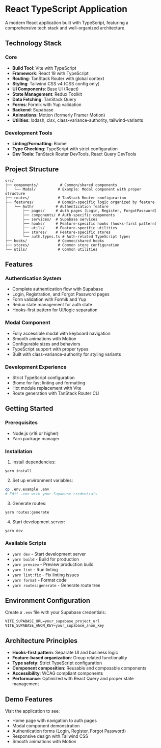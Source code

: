 # React TypeScript Application

A modern React application built with TypeScript, featuring a comprehensive tech stack and well-organized architecture.

## Technology Stack

### Core
- **Build Tool**: Vite with TypeScript
- **Framework**: React 19 with TypeScript
- **Routing**: TanStack Router with global context
- **Styling**: Tailwind CSS v4 (CSS config only)
- **UI Components**: Base UI (React)
- **State Management**: Redux Toolkit
- **Data Fetching**: TanStack Query
- **Forms**: Formik with Yup validation
- **Backend**: Supabase
- **Animations**: Motion (formerly Framer Motion)
- **Utilities**: lodash, clsx, class-variance-authority, tailwind-variants

### Development Tools
- **Linting/Formatting**: Biome
- **Type Checking**: TypeScript with strict configuration
- **Dev Tools**: TanStack Router DevTools, React Query DevTools

## Project Structure

```
src/
├── components/          # Common/shared components
│   └── Modal/          # Example: Modal component with proper structure
├── routes/             # TanStack Router configuration
├── features/           # Domain-specific logic organized by feature
│   └── Auth/          # Authentication feature
│       ├── pages/     # Auth pages (Login, Register, ForgotPassword)
│       ├── components/ # Auth-specific components
│       ├── services/  # Supabase services
│       ├── hooks/     # Feature-specific hooks (hooks-first pattern)
│       ├── utils/     # Feature-specific utilities
│       ├── stores/    # Feature-specific stores
│       └── auth.types.ts # Auth-related TypeScript types
├── hooks/              # Common/shared hooks
├── stores/             # Common store configuration
└── utils/              # Common utilities
```

## Features

### Authentication System
- Complete authentication flow with Supabase
- Login, Registration, and Forgot Password pages
- Form validation with Formik and Yup
- Redux state management for auth state
- Hooks-first pattern for UI/logic separation

### Modal Component
- Fully accessible modal with keyboard navigation
- Smooth animations with Motion
- Configurable sizes and behaviors
- TypeScript support with proper types
- Built with class-variance-authority for styling variants

### Development Experience
- Strict TypeScript configuration
- Biome for fast linting and formatting
- Hot module replacement with Vite
- Route generation with TanStack Router CLI

## Getting Started

### Prerequisites
- Node.js (v18 or higher)
- Yarn package manager

### Installation

1. Install dependencies:
```bash
yarn install
```

2. Set up environment variables:
```bash
cp .env.example .env
# Edit .env with your Supabase credentials
```

3. Generate routes:
```bash
yarn routes:generate
```

4. Start development server:
```bash
yarn dev
```

### Available Scripts

- `yarn dev` - Start development server
- `yarn build` - Build for production
- `yarn preview` - Preview production build
- `yarn lint` - Run linting
- `yarn lint:fix` - Fix linting issues
- `yarn format` - Format code
- `yarn routes:generate` - Generate route tree

## Environment Configuration

Create a `.env` file with your Supabase credentials:

```env
VITE_SUPABASE_URL=your_supabase_project_url
VITE_SUPABASE_ANON_KEY=your_supabase_anon_key
```

## Architecture Principles

- **Hooks-first pattern**: Separate UI and business logic
- **Feature-based organization**: Group related functionality
- **Type safety**: Strict TypeScript configuration
- **Component composition**: Reusable and composable components
- **Accessibility**: WCAG compliant components
- **Performance**: Optimized with React Query and proper state management

## Demo Features

Visit the application to see:
- Home page with navigation to auth pages
- Modal component demonstration
- Authentication forms (Login, Register, Forgot Password)
- Responsive design with Tailwind CSS
- Smooth animations with Motion

